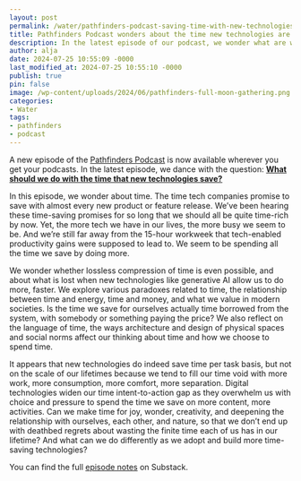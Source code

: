 ```yaml
---
layout: post
permalink: /water/pathfinders-podcast-saving-time-with-new-technologies/
title: Pathfinders Podcast wonders about the time new technologies are supposed to save
description: In the latest episode of our podcast, we wonder what are we saving time for? Who and what are we borrowing the saved time from? What does this mean for the tech we build?
author: alja
date: 2024-07-25 10:55:09 -0000
last_modified_at: 2024-07-25 10:55:10 -0000
publish: true
pin: false
image: /wp-content/uploads/2024/06/pathfinders-full-moon-gathering.png
categories:
- Water
tags:
- pathfinders
- podcast
---
```

A new episode of the [Pathfinders Podcast](https://tethix.co/pathfinders/) is now available wherever you get your podcasts. In the latest episode, we dance with the question: [**What should we do with the time that new technologies save?**](https://tethix.substack.com/p/what-should-we-do-with-the-time-that)

In this episode, we wonder about time. The time tech companies promise to save with almost every new product or feature release. We’ve been hearing these time-saving promises for so long that we should all be quite time-rich by now. Yet, the more tech we have in our lives, the more busy we seem to be. And we’re still far away from the 15-hour workweek that tech-enabled productivity gains were supposed to lead to. We seem to be spending all the time we save by doing more.

We wonder whether lossless compression of time is even possible, and about what is lost when new technologies like generative AI allow us to do more, faster. We explore various paradoxes related to time, the relationship between time and energy, time and money, and what we value in modern societies. Is the time we save for ourselves actually time borrowed from the system, with somebody or something paying the price? We also reflect on the language of time, the ways architecture and design of physical spaces and social norms affect our thinking about time and how we choose to spend time.

It appears that new technologies do indeed save time per task basis, but not on the scale of our lifetimes because we tend to fill our time void with more work, more consumption, more comfort, more separation. Digital technologies widen our time intent-to-action gap as they overwhelm us with choice and pressure to spend the time we save on more content, more activities. Can we make time for joy, wonder, creativity, and deepening the relationship with ourselves, each other, and nature, so that we don’t end up with deathbed regrets about wasting the finite time each of us has in our lifetime? And what can we do differently as we adopt and build more time-saving technologies?

You can find the full [episode notes](https://tethix.substack.com/p/what-should-we-do-with-the-time-that) on Substack.
